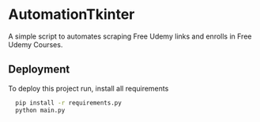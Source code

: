 
# AutomationTkinter

A simple script to automates scraping Free Udemy links and enrolls in Free Udemy Courses.



## Deployment

To deploy this project run, install all requirements

```bash
  pip install -r requirements.py
  python main.py
```


